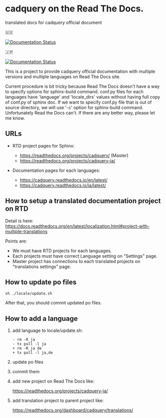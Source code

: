 # cadquery on the Read The Docs.
translated docs for cadquery official document

:us:

[![Documentation Status](https://readthedocs.org/projects/cadquery/badge/?version=latest)](https://cadquery.readthedocs.io/en/latest/?badge=latest)

:jp:

[![Documentation Status](https://readthedocs.org/projects/cadquery-ja/badge/?version=latest)](https://cadquery-ja.readthedocs.io/ja/latest/?badge=latest)

This is a project to provide cadquery official documentation with multiple versions and multiple languages on Read The Docs site.

Current procedure is bit tricky because Read The Docs doesn't have a way to specify options for sphinx-build command.
conf.py files for each languages have 'language' and 'locale_dirs' values without having full copy of conf.py of sphinx doc. If we want to specify conf.py file that is out of source directory, we will use '-c' option for sphinx-build command. Unfortunately Read the Docs can't. If there are any better way, please let me know.

## URLs

* RTD project pages for Sphinx:

  * https://readthedocs.org/projects/cadquery/  (Master)
  * https://readthedocs.org/projects/cadquery-ja/

* Documentation pages for each languages:

  * https://cadquery.readthedocs.io/en/latest/
  * https://cadquery.readthedocs.io/ja/latest/

## How to setup a translated documentation project on RTD

Detail is here: https://docs.readthedocs.org/en/latest/localization.html#project-with-multiple-translations

Points are:

* We must have RTD projects for each languages.
* Each projects must have correct Language setting on "Settings" page.
* Master project has connections to each translated projects on "translations settings" page.


## How to update po files

```
sh ./locale/update.sh
```

After that, you should commit updated po files.


## How to add a language

1. add language to locale/update.sh:

   ```
   - rm -R ja
   - tx pull -l ja
   + rm -R ja de
   + tx pull -l ja,de
   ```

2. update po files

3. commit them

4. add new project on Read The Docs like:

   https://readthedocs.org/projects/cadquery-ja/

5. add translation project to parent project like:

   https://readthedocs.org/dashboard/cadquery/translations/
